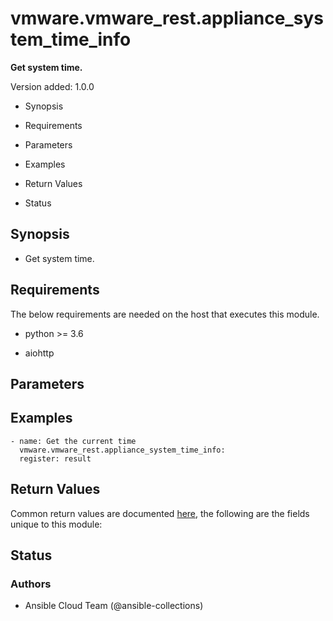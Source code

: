 # vmware.vmware_rest.appliance_system_time_info

**Get system time.**

Version added: 1.0.0


* Synopsis


* Requirements


* Parameters


* Examples


* Return Values


* Status

## Synopsis


* Get system time.

## Requirements

The below requirements are needed on the host that executes this
module.


* python >= 3.6


* aiohttp

## Parameters

## Examples

```
- name: Get the current time
  vmware.vmware_rest.appliance_system_time_info:
  register: result
```

## Return Values

Common return values are documented [here](https://docs.ansible.com/ansible/latest/reference_appendices/common_return_values.html#common-return-values),
the following are the fields unique to this module:

## Status

### Authors


* Ansible Cloud Team (@ansible-collections)
